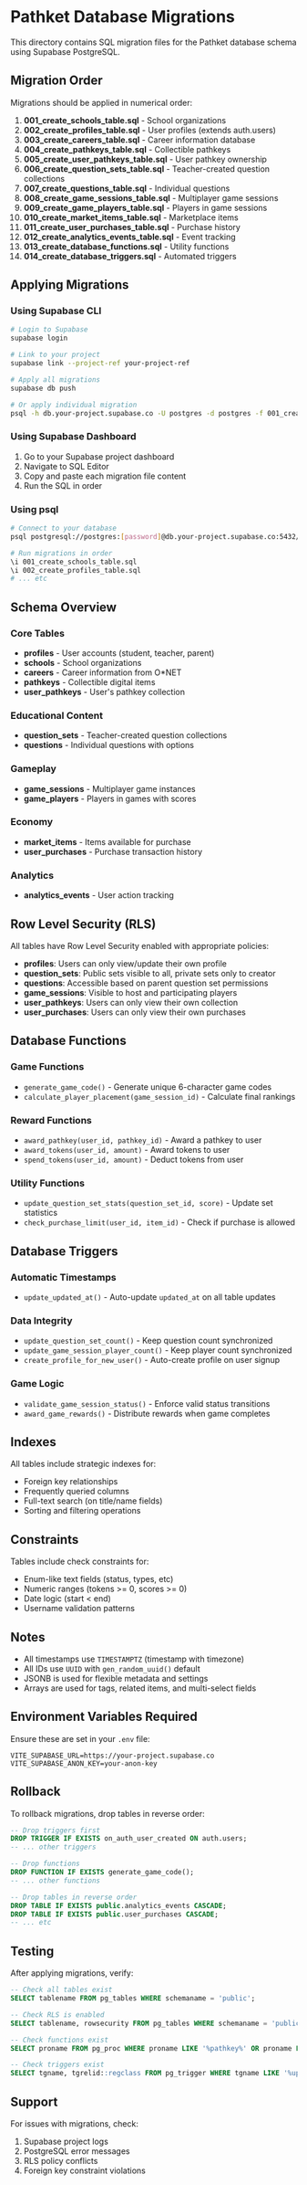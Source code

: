 # Pathket Database Migrations

This directory contains SQL migration files for the Pathket database schema using Supabase PostgreSQL.

## Migration Order

Migrations should be applied in numerical order:

1. **001_create_schools_table.sql** - School organizations
2. **002_create_profiles_table.sql** - User profiles (extends auth.users)
3. **003_create_careers_table.sql** - Career information database
4. **004_create_pathkeys_table.sql** - Collectible pathkeys
5. **005_create_user_pathkeys_table.sql** - User pathkey ownership
6. **006_create_question_sets_table.sql** - Teacher-created question collections
7. **007_create_questions_table.sql** - Individual questions
8. **008_create_game_sessions_table.sql** - Multiplayer game sessions
9. **009_create_game_players_table.sql** - Players in game sessions
10. **010_create_market_items_table.sql** - Marketplace items
11. **011_create_user_purchases_table.sql** - Purchase history
12. **012_create_analytics_events_table.sql** - Event tracking
13. **013_create_database_functions.sql** - Utility functions
14. **014_create_database_triggers.sql** - Automated triggers

## Applying Migrations

### Using Supabase CLI

```bash
# Login to Supabase
supabase login

# Link to your project
supabase link --project-ref your-project-ref

# Apply all migrations
supabase db push

# Or apply individual migration
psql -h db.your-project.supabase.co -U postgres -d postgres -f 001_create_schools_table.sql
```

### Using Supabase Dashboard

1. Go to your Supabase project dashboard
2. Navigate to SQL Editor
3. Copy and paste each migration file content
4. Run the SQL in order

### Using psql

```bash
# Connect to your database
psql postgresql://postgres:[password]@db.your-project.supabase.co:5432/postgres

# Run migrations in order
\i 001_create_schools_table.sql
\i 002_create_profiles_table.sql
# ... etc
```

## Schema Overview

### Core Tables

- **profiles** - User accounts (student, teacher, parent)
- **schools** - School organizations
- **careers** - Career information from O*NET
- **pathkeys** - Collectible digital items
- **user_pathkeys** - User's pathkey collection

### Educational Content

- **question_sets** - Teacher-created question collections
- **questions** - Individual questions with options

### Gameplay

- **game_sessions** - Multiplayer game instances
- **game_players** - Players in games with scores

### Economy

- **market_items** - Items available for purchase
- **user_purchases** - Purchase transaction history

### Analytics

- **analytics_events** - User action tracking

## Row Level Security (RLS)

All tables have Row Level Security enabled with appropriate policies:

- **profiles**: Users can only view/update their own profile
- **question_sets**: Public sets visible to all, private sets only to creator
- **questions**: Accessible based on parent question set permissions
- **game_sessions**: Visible to host and participating players
- **user_pathkeys**: Users can only view their own collection
- **user_purchases**: Users can only view their own purchases

## Database Functions

### Game Functions
- `generate_game_code()` - Generate unique 6-character game codes
- `calculate_player_placement(game_session_id)` - Calculate final rankings

### Reward Functions
- `award_pathkey(user_id, pathkey_id)` - Award a pathkey to user
- `award_tokens(user_id, amount)` - Award tokens to user
- `spend_tokens(user_id, amount)` - Deduct tokens from user

### Utility Functions
- `update_question_set_stats(question_set_id, score)` - Update set statistics
- `check_purchase_limit(user_id, item_id)` - Check if purchase is allowed

## Database Triggers

### Automatic Timestamps
- `update_updated_at()` - Auto-update `updated_at` on all table updates

### Data Integrity
- `update_question_set_count()` - Keep question count synchronized
- `update_game_session_player_count()` - Keep player count synchronized
- `create_profile_for_new_user()` - Auto-create profile on user signup

### Game Logic
- `validate_game_session_status()` - Enforce valid status transitions
- `award_game_rewards()` - Distribute rewards when game completes

## Indexes

All tables include strategic indexes for:
- Foreign key relationships
- Frequently queried columns
- Full-text search (on title/name fields)
- Sorting and filtering operations

## Constraints

Tables include check constraints for:
- Enum-like text fields (status, types, etc)
- Numeric ranges (tokens >= 0, scores >= 0)
- Date logic (start < end)
- Username validation patterns

## Notes

- All timestamps use `TIMESTAMPTZ` (timestamp with timezone)
- All IDs use `UUID` with `gen_random_uuid()` default
- JSONB is used for flexible metadata and settings
- Arrays are used for tags, related items, and multi-select fields

## Environment Variables Required

Ensure these are set in your `.env` file:

```env
VITE_SUPABASE_URL=https://your-project.supabase.co
VITE_SUPABASE_ANON_KEY=your-anon-key
```

## Rollback

To rollback migrations, drop tables in reverse order:

```sql
-- Drop triggers first
DROP TRIGGER IF EXISTS on_auth_user_created ON auth.users;
-- ... other triggers

-- Drop functions
DROP FUNCTION IF EXISTS generate_game_code();
-- ... other functions

-- Drop tables in reverse order
DROP TABLE IF EXISTS public.analytics_events CASCADE;
DROP TABLE IF EXISTS public.user_purchases CASCADE;
-- ... etc
```

## Testing

After applying migrations, verify:

```sql
-- Check all tables exist
SELECT tablename FROM pg_tables WHERE schemaname = 'public';

-- Check RLS is enabled
SELECT tablename, rowsecurity FROM pg_tables WHERE schemaname = 'public';

-- Check functions exist
SELECT proname FROM pg_proc WHERE proname LIKE '%pathkey%' OR proname LIKE '%token%';

-- Check triggers exist
SELECT tgname, tgrelid::regclass FROM pg_trigger WHERE tgname LIKE '%update%';
```

## Support

For issues with migrations, check:
1. Supabase project logs
2. PostgreSQL error messages
3. RLS policy conflicts
4. Foreign key constraint violations
